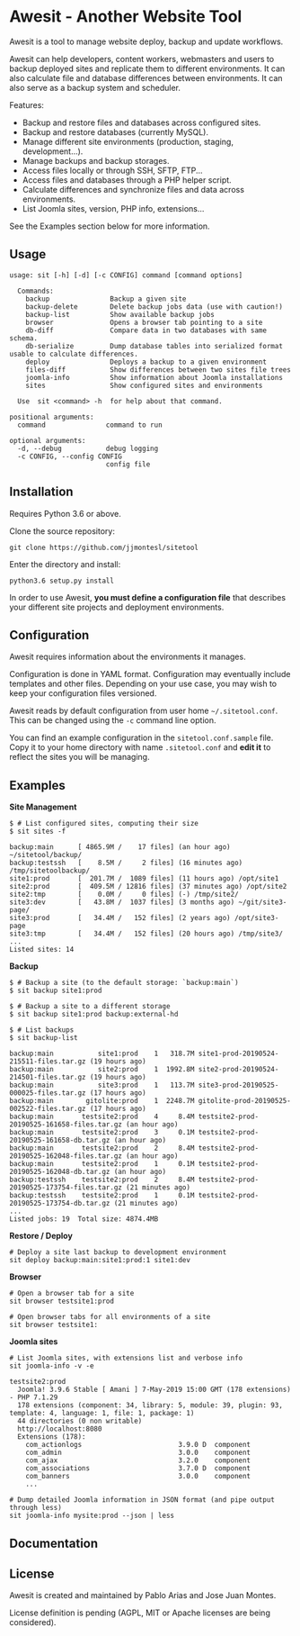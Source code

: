 # Awesit - Another Website Tool

Awesit is a tool to manage website deploy, backup and update workflows.

Awesit can help developers, content workers, webmasters and users to
backup deployed sites and replicate them to different environments.
It can also calculate file and database differences between environments.
It can also serve as a backup system and scheduler.

Features:

- Backup and restore files and databases across configured sites.
- Backup and restore databases (currently MySQL).
- Manage different site environments (production, staging, development...).
- Manage backups and backup storages.
- Access files locally or through SSH, SFTP, FTP...
- Access files and databases through a PHP helper script.
- Calculate differences and synchronize files and data across environments.
- List Joomla sites, version, PHP info, extensions...

See the Examples section below for more information.


## Usage

    usage: sit [-h] [-d] [-c CONFIG] command [command options]

      Commands:
        backup               Backup a given site
        backup-delete        Delete backup jobs data (use with caution!)
        backup-list          Show available backup jobs
        browser              Opens a browser tab pointing to a site
        db-diff              Compare data in two databases with same schema.
        db-serialize         Dump database tables into serialized format usable to calculate differences.
        deploy               Deploys a backup to a given environment
        files-diff           Show differences between two sites file trees
        joomla-info          Show information about Joomla installations
        sites                Show configured sites and environments

      Use  sit <command> -h  for help about that command.

    positional arguments:
      command               command to run

    optional arguments:
      -d, --debug           debug logging
      -c CONFIG, --config CONFIG
                            config file


## Installation

Requires Python 3.6 or above.

Clone the source repository:

    git clone https://github.com/jjmontesl/sitetool

Enter the directory and install:

    python3.6 setup.py install


In order to use Awesit, **you must define a configuration file** that
describes your different site projects and deployment environments.


## Configuration

Awesit requires information about the environments it manages.

Configuration is done in YAML format. Configuration may eventually
include templates and other files. Depending on your use case,
you may wish to keep your configuration files versioned.

Awesit reads by default configuration from user home `~/.sitetool.conf`.
This can be changed using the `-c` command line option.

You can find an example configuration in the `sitetool.conf.sample` file.
Copy it to your home directory with name `.sitetool.conf` and
**edit it** to reflect the sites you will be managing.


## Examples

**Site Management**

    $ # List configured sites, computing their size
    $ sit sites -f

    backup:main      [ 4865.9M /    17 files] (an hour ago) ~/sitetool/backup/
    backup:testssh   [    8.5M /     2 files] (16 minutes ago) /tmp/sitetoolbackup/
    site1:prod       [  201.7M /  1089 files] (11 hours ago) /opt/site1
    site2:prod       [  409.5M / 12816 files] (37 minutes ago) /opt/site2
    site2:tmp        [    0.0M /     0 files] (-) /tmp/site2/
    site3:dev        [   43.8M /  1037 files] (3 months ago) ~/git/site3-page/
    site3:prod       [   34.4M /   152 files] (2 years ago) /opt/site3-page
    site3:tmp        [   34.4M /   152 files] (20 hours ago) /tmp/site3/
    ...
    Listed sites: 14

**Backup**

    $ # Backup a site (to the default storage: `backup:main`)
    $ sit backup site1:prod

    $ # Backup a site to a different storage
    $ sit backup site1:prod backup:external-hd

    $ # List backups
    $ sit backup-list

    backup:main           site1:prod    1   318.7M site1-prod-20190524-215511-files.tar.gz (19 hours ago)
    backup:main           site2:prod    1  1992.8M site2-prod-20190524-214501-files.tar.gz (19 hours ago)
    backup:main           site3:prod    1   113.7M site3-prod-20190525-000025-files.tar.gz (17 hours ago)
    backup:main        gitolite:prod    1  2248.7M gitolite-prod-20190525-002522-files.tar.gz (17 hours ago)
    backup:main       testsite2:prod    4     8.4M testsite2-prod-20190525-161658-files.tar.gz (an hour ago)
    backup:main       testsite2:prod    3     0.1M testsite2-prod-20190525-161658-db.tar.gz (an hour ago)
    backup:main       testsite2:prod    2     8.4M testsite2-prod-20190525-162048-files.tar.gz (an hour ago)
    backup:main       testsite2:prod    1     0.1M testsite2-prod-20190525-162048-db.tar.gz (an hour ago)
    backup:testssh    testsite2:prod    2     8.4M testsite2-prod-20190525-173754-files.tar.gz (21 minutes ago)
    backup:testssh    testsite2:prod    1     0.1M testsite2-prod-20190525-173754-db.tar.gz (21 minutes ago)
    ...
    Listed jobs: 19  Total size: 4874.4MB

**Restore / Deploy**

    # Deploy a site last backup to development environment
    sit deploy backup:main:site1:prod:1 site1:dev

**Browser**

    # Open a browser tab for a site
    sit browser testsite1:prod

    # Open browser tabs for all environments of a site
    sit browser testsite1:

**Joomla sites**

    # List Joomla sites, with extensions list and verbose info
    sit joomla-info -v -e

    testsite2:prod
      Joomla! 3.9.6 Stable [ Amani ] 7-May-2019 15:00 GMT (178 extensions) - PHP 7.1.29
      178 extensions (component: 34, library: 5, module: 39, plugin: 93, template: 4, language: 1, file: 1, package: 1)
      44 directories (0 non writable)
      http://localhost:8080
      Extensions (178):
        com_actionlogs                        3.9.0 D  component
        com_admin                             3.0.0    component
        com_ajax                              3.2.0    component
        com_associations                      3.7.0 D  component
        com_banners                           3.0.0    component
        ...

    # Dump detailed Joomla information in JSON format (and pipe output through less)
    sit joomla-info mysite:prod --json | less


## Documentation


## License

Awesit is created and maintained by Pablo Arias and Jose Juan Montes.

License definition is pending (AGPL, MIT or Apache licenses are being considered).

